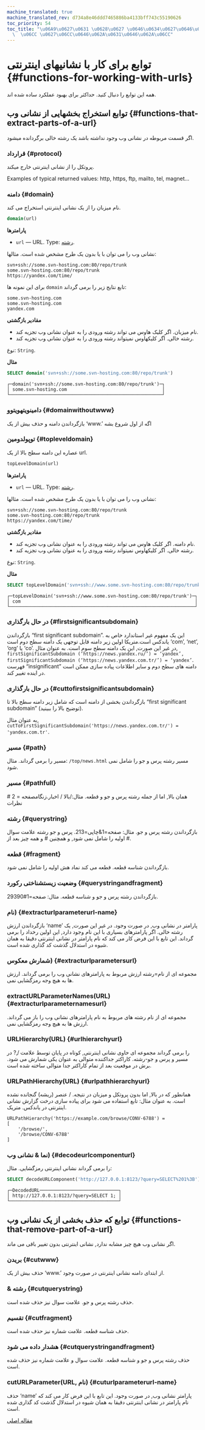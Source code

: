 ```yaml
---
machine_translated: true
machine_translated_rev: d734a8e46ddd7465886ba4133bff743c55190626
toc_priority: 54
toc_title: "\u06A9\u0627\u0631 \u0628\u0627 \u0646\u0634\u0627\u0646\u06CC\u0647\u0627\
  \  \u06CC \u0627\u06CC\u0646\u062A\u0631\u0646\u062A\u06CC"
---
```


# توابع برای کار با نشانیهای اینترنتی {#functions-for-working-with-urls}

همه این توابع را دنبال کنید. حداکثر برای بهبود عملکرد ساده شده اند.

## توابع استخراج بخشهایی از نشانی وب {#functions-that-extract-parts-of-a-url}

اگر قسمت مربوطه در نشانی وب وجود نداشته باشد یک رشته خالی برگردانده میشود.

### قرارداد {#protocol}

پروتکل را از نشانی اینترنتی خارج میکند.

Examples of typical returned values: http, https, ftp, mailto, tel, magnet…

### دامنه {#domain}

نام میزبان را از یک نشانی اینترنتی استخراج می کند.

``` sql
domain(url)
```

**پارامترها**

-   `url` — URL. Type: [رشته](../../sql-reference/data-types/string.md).

نشانی وب را می توان با یا بدون یک طرح مشخص شده است. مثالها:

``` text
svn+ssh://some.svn-hosting.com:80/repo/trunk
some.svn-hosting.com:80/repo/trunk
https://yandex.com/time/
```

برای این نمونه ها `domain` تابع نتایج زیر را برمی گرداند:

``` text
some.svn-hosting.com
some.svn-hosting.com
yandex.com
```

**مقادیر بازگشتی**

-   نام میزبان. اگر کلیک هاوس می تواند رشته ورودی را به عنوان نشانی وب تجزیه کند.
-   رشته خالی. اگر کلیکهاوس نمیتواند رشته ورودی را به عنوان نشانی وب تجزیه کند.

نوع: `String`.

**مثال**

``` sql
SELECT domain('svn+ssh://some.svn-hosting.com:80/repo/trunk')
```

``` text
┌─domain('svn+ssh://some.svn-hosting.com:80/repo/trunk')─┐
│ some.svn-hosting.com                                   │
└────────────────────────────────────────────────────────┘
```

### دامینویتهویتوو {#domainwithoutwww}

بازگرداندن دامنه و حذف بیش از یک ‘www.’ اگه از اول شروع بشه

### توپولدومین {#topleveldomain}

عصاره این دامنه سطح بالا از یک url.

``` sql
topLevelDomain(url)
```

**پارامترها**

-   `url` — URL. Type: [رشته](../../sql-reference/data-types/string.md).

نشانی وب را می توان با یا بدون یک طرح مشخص شده است. مثالها:

``` text
svn+ssh://some.svn-hosting.com:80/repo/trunk
some.svn-hosting.com:80/repo/trunk
https://yandex.com/time/
```

**مقادیر بازگشتی**

-   نام دامنه. اگر کلیک هاوس می تواند رشته ورودی را به عنوان نشانی وب تجزیه کند.
-   رشته خالی. اگر کلیکهاوس نمیتواند رشته ورودی را به عنوان نشانی وب تجزیه کند.

نوع: `String`.

**مثال**

``` sql
SELECT topLevelDomain('svn+ssh://www.some.svn-hosting.com:80/repo/trunk')
```

``` text
┌─topLevelDomain('svn+ssh://www.some.svn-hosting.com:80/repo/trunk')─┐
│ com                                                                │
└────────────────────────────────────────────────────────────────────┘
```

### در حال بارگذاری {#firstsignificantsubdomain}

بازگرداندن “first significant subdomain”. این یک مفهوم غیر استاندارد خاص به یاندکس است.متریکا اولین زیر دامنه قابل توجهی یک دامنه سطح دوم است ‘com’, ‘net’, ‘org’ یا ‘co’. در غیر این صورت, این یک دامنه سطح سوم است. به عنوان مثال, `firstSignificantSubdomain (‘https://news.yandex.ru/’) = ‘yandex’, firstSignificantSubdomain (‘https://news.yandex.com.tr/’) = ‘yandex’`. فهرست “insignificant” دامنه های سطح دوم و سایر اطلاعات پیاده سازی ممکن است در اینده تغییر کند.

### در حال بارگذاری {#cuttofirstsignificantsubdomain}

بازگرداندن بخشی از دامنه است که شامل زیر دامنه سطح بالا تا “first significant subdomain” (توضیح بالا را ببینید).

به عنوان مثال, `cutToFirstSignificantSubdomain('https://news.yandex.com.tr/') = 'yandex.com.tr'`.

### مسیر {#path}

مسیر را برمی گرداند. مثال: `/top/news.html` مسیر رشته پرس و جو را شامل نمی شود.

### مسیر {#pathfull}

همان بالا, اما از جمله رشته پرس و جو و قطعه. مثال:/بالا / اخبار.زنگامصفحه = 2 \# نظرات

### رشته {#querystring}

بازگرداندن رشته پرس و جو. مثال: صفحه=1&چاپی=213. پرس و جو رشته علامت سوال اولیه را شامل نمی شود, و همچنین \# و همه چیز بعد از \#.

### قطعه {#fragment}

بازگرداندن شناسه قطعه. قطعه می کند نماد هش اولیه را شامل نمی شود.

### وضعیت زیستشناختی رکورد {#querystringandfragment}

بازگرداندن رشته پرس و جو و شناسه قطعه. مثال: صفحه=1\#29390.

### نام) {#extracturlparameterurl-name}

بازگرداندن ارزش ‘name’ پارامتر در نشانی وب, در صورت وجود. در غیر این صورت, یک رشته خالی. اگر پارامترهای بسیاری با این نام وجود دارد, این اولین رخداد را برمی گرداند. این تابع با این فرض کار می کند که نام پارامتر در نشانی اینترنتی دقیقا به همان شیوه در استدلال گذشت کد گذاری شده است.

### شمارش معکوس) {#extracturlparametersurl}

مجموعه ای از نام=رشته ارزش مربوط به پارامترهای نشانی وب را برمی گرداند. ارزش ها به هیچ وجه رمزگشایی نمی.

### extractURLParameterNames(URL) {#extracturlparameternamesurl}

مجموعه ای از نام رشته های مربوط به نام پارامترهای نشانی وب را باز می گرداند. ارزش ها به هیچ وجه رمزگشایی نمی.

### URLHierarchy(URL) {#urlhierarchyurl}

را برمی گرداند مجموعه ای حاوی نشانی اینترنتی, کوتاه در پایان توسط علامت /,? در مسیر و پرس و جو-رشته. کاراکتر جداکننده متوالی به عنوان یکی شمارش می شود. برش در موقعیت بعد از تمام کاراکتر جدا متوالی ساخته شده است.

### URLPathHierarchy(URL) {#urlpathhierarchyurl}

همانطور که در بالا, اما بدون پروتکل و میزبان در نتیجه. / عنصر (ریشه) گنجانده نشده است. به عنوان مثال: تابع استفاده می شود برای پیاده سازی درخت گزارش نشانی اینترنتی در یاندکس. متریک.

``` text
URLPathHierarchy('https://example.com/browse/CONV-6788') =
[
    '/browse/',
    '/browse/CONV-6788'
]
```

### نما & نشانی وب) {#decodeurlcomponenturl}

را برمی گرداند نشانی اینترنتی رمزگشایی.
مثال:

``` sql
SELECT decodeURLComponent('http://127.0.0.1:8123/?query=SELECT%201%3B') AS DecodedURL;
```

``` text
┌─DecodedURL─────────────────────────────┐
│ http://127.0.0.1:8123/?query=SELECT 1; │
└────────────────────────────────────────┘
```

## توابع که حذف بخشی از یک نشانی وب {#functions-that-remove-part-of-a-url}

اگر نشانی وب هیچ چیز مشابه ندارد, نشانی اینترنتی بدون تغییر باقی می ماند.

### بریدن {#cutwww}

حذف بیش از یک ‘www.’ از ابتدای دامنه نشانی اینترنتی در صورت وجود.

### & رشته {#cutquerystring}

حذف رشته پرس و جو. علامت سوال نیز حذف شده است.

### تقسیم {#cutfragment}

حذف شناسه قطعه. علامت شماره نیز حذف شده است.

### هشدار داده می شود {#cutquerystringandfragment}

حذف رشته پرس و جو و شناسه قطعه. علامت سوال و علامت شماره نیز حذف شده است.

### cutURLParameter(URL, نام) {#cuturlparameterurl-name}

حذف ‘name’ پارامتر نشانی وب, در صورت وجود. این تابع با این فرض کار می کند که نام پارامتر در نشانی اینترنتی دقیقا به همان شیوه در استدلال گذشت کد گذاری شده است.

[مقاله اصلی](https://clickhouse.tech/docs/en/query_language/functions/url_functions/) <!--hide-->
